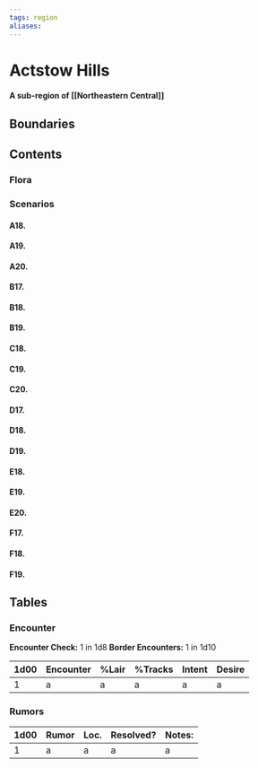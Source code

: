 ```yaml
---
tags: region
aliases:
---
```

# Actstow Hills
#### A sub-region of [[Northeastern Central]]
## Boundaries
## Contents
### Flora
### Scenarios
#### A18.
#### A19.
#### A20.
#### B17.
#### B18.
#### B19.
#### C18.
#### C19.
#### C20.
#### D17.
#### D18.
#### D19.
#### E18.
#### E19.
#### E20.
#### F17.
#### F18.
#### F19.

## Tables
### Encounter
**Encounter Check:** 1 in 1d8
**Border Encounters:** 1 in 1d10


| 1d00 | Encounter                  | %Lair | %Tracks | Intent  | Desire      |
|------|----------------------------|-------|---------|---------|-------------|
| 1    | a     | a    | a         | a      | a      |

### Rumors
| 1d00 | Rumor | Loc. | Resolved? | Notes: |
|------|-------|------|-----------|--------|
| 1    | a     | a    | a         | a      |